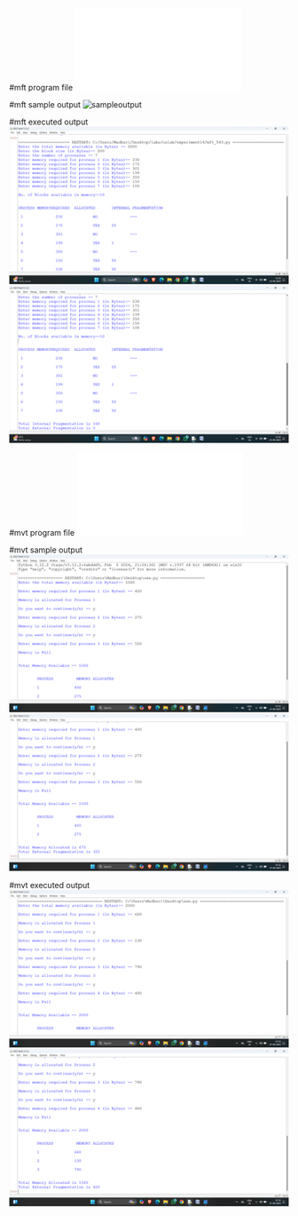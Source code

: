 #mft program file
![program file](mft_543.py)

#mft sample output
![sampleoutput](mft_sampleoutput(1).png)

#mft executed output
![executedoutput](mft_executedoutput(1).png)
![executedoutput](mft_executedoutput(2).png)

#mvt program file
![program file](mvt_543.py)

#mvt sample output
![sampleoutput](mvt_sampleoutput(1).png)
![sampleoutput](mvt_sampleoutput(2).png)

#mvt executed output
![executedoutput](mvt_executedoutput(1).png)
![executedoutput](mvt_executedoutput(2).png)
